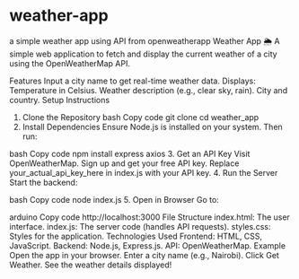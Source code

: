 # weather-app
a simple weather app using API from openweatherapp
Weather App 🌦️
A simple web application to fetch and display the current weather of a city using the OpenWeatherMap API.

Features
Input a city name to get real-time weather data.
Displays:
Temperature in Celsius.
Weather description (e.g., clear sky, rain).
City and country.
Setup Instructions
1. Clone the Repository
bash
Copy code
git clone <repository-url>
cd weather_app
2. Install Dependencies
Ensure Node.js is installed on your system. Then run:

bash
Copy code
npm install express axios
3. Get an API Key
Visit OpenWeatherMap.
Sign up and get your free API key.
Replace your_actual_api_key_here in index.js with your API key.
4. Run the Server
Start the backend:

bash
Copy code
node index.js
5. Open in Browser
Go to:

arduino
Copy code
http://localhost:3000
File Structure
index.html: The user interface.
index.js: The server code (handles API requests).
styles.css: Styles for the application.
Technologies Used
Frontend: HTML, CSS, JavaScript.
Backend: Node.js, Express.js.
API: OpenWeatherMap.
Example
Open the app in your browser.
Enter a city name (e.g., Nairobi).
Click Get Weather.
See the weather details displayed!
